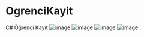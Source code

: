 # OgrenciKayit
C# Öğrenci Kayıt
![image](https://github.com/user-attachments/assets/ac8ed915-29ae-45d9-884f-fc61337090c8)
![image](https://github.com/user-attachments/assets/d509ecc0-96dd-4162-aa4d-e26bb39c1850)
![image](https://github.com/user-attachments/assets/49975b50-1b8e-4743-a215-393af845b0f5)
![image](https://github.com/user-attachments/assets/ada76090-c4db-4ab4-9285-a661a14b4f97)
